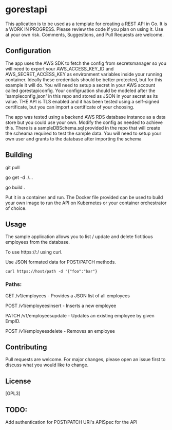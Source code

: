 # gorestapi

This aplication is to be used as a template for creating a REST API in Go. It is a WORK IN PROGRESS. Please review the code if you plan on using it. Use at your own risk. Comments, Suggestions, and Pull Requests are welcome.   

## Configuration

The app uses the AWS SDK to fetch the config from secretsmanager so you will need to export your AWS_ACCESS_KEY_ID and AWS_SECRET_ACCESS_KEY as environment variables inside your running container. Ideally these credentials should be better protected, but for this example it will do. You will need to setup a secret in your AWS account called gorestapiconfig. Your configruation should be modeled after the 'sampleconfig.json' in this repo and stored as JSON in your secret as its value. THE API is TLS enabled and it has been tested using a self-signed certificate, but you can import a certificate of your choosing. 

The app was tested using a backend AWS RDS database instance as a data store but you could use your own. Modify the config as needed to achieve this. There is a sampleDBSchema.sql provided in the repo that will create the scheama required to test the sample data. You will need to setup your own user and grants to the database after importing the schema 

## Building

git pull

go get -d ./...

go build .

Put it in a container and run. The Docker file provided can be used to build your own image to run the API on Kubernetes or your container orchestrator of choice. 

## Usage

The sample application allows you to list / update and delete fictitious employees from the database. 

To use https://<serverName>:<port>/<path> using curl. 

Use JSON formated data for POST/PATCH methods.

```curl https://host/path -d '{"foo":"bar"}```  

### Paths:
GET /v1/employees - Provides a JSON list of all employees

POST /v1/employeesinsert - Inserts a new employee 

PATCH /v1/employeesupdate - Updates an existing employee by given EmpID. 

POST /v1/employeesdelete - Removes an employee


## Contributing
Pull requests are welcome. For major changes, please open an issue first to discuss what you would like to change.

## License
[GPL3]

## TODO:
Add authentication for POST/PATCH URI's
APISpec for the API

